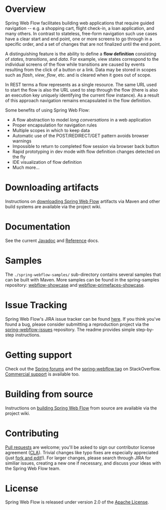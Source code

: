 # Overview

Spring Web Flow facilitates building web applications that require guided navigation -- e.g. a shopping cart, flight check-in, a loan application, and many others. In contrast to stateless, free-form navigation such use cases have a clear start and end point, one or more screens to go through in a specific order, and a set of changes that are not finalized until the end point.

A distinguishing feature is the ability to define a **flow definition** consisting of *states*, *transitions*, and *data*. For example, view states correspond to the individual screens of the flow while transitions are caused by events resulting from the click of a button or a link. Data may be stored in scopes such as *flash*, *view*, *flow*, etc. and is cleared when it goes out of scope.

In REST terms a flow represents as a single resource. The same URL used to start the flow is also the URL used to step through the flow (there is also an execution key uniquely identifying the current flow instance). As a result of this approach navigation remains encapsulated in the flow definition.

Some benefits of using Spring Web Flow:

+ A flow abstraction to model *long conversations* in a web application
+ Proper encapsulation for navigation rules
+ Multiple scopes in which to keep data
+ Automatic use of the POST/REDIRECT/GET pattern avoids browser warnings
+ Impossible to return to completed flow session via browser back button
+ Rapid prototyping in dev mode with flow definition changes detected on the fly
+ IDE visualization of flow definition
+ Much more...

# Downloading artifacts

Instructions on [downloading Spring Web Flow](https://github.com/SpringSource/spring-webflow/wiki/Downloading-Spring-Web-Flow-Artifacts) artifacts via Maven and other build systems are available via the project wiki.

# Documentation

See the current [Javadoc](http://static.springsource.org/spring-webflow/docs/current/javadoc-api/) and [Reference](http://static.springsource.org/spring-webflow/docs/current/spring-webflow-reference/) docs.

# Samples

The `./spring-webflow-samples/` sub-directory contains several samples that can be built with Maven. More samples can be found in the spring-samples repository: [webflow-showcase](https://src.springframework.org/svn/spring-samples/webflow-showcase) and [webflow-primefaces-showcase](https://src.springframework.org/svn/spring-samples/webflow-primefaces-showcase).

# Issue Tracking

Spring Web Flow's JIRA issue tracker can be found [here](http://jira.springsource.org/browse/SWF). If you think you've found a bug, please consider submitting a reproduction project via the [spring-webflow-issues](https://github.com/springsource/spring-webflow-issues) repository. The readme provides simple step-by-step instructions.

# Getting support

Check out the [Spring forums](http://forum.springsource.org/forumdisplay.php?36-Web-Flow) and the [spring-webflow tag](http://stackoverflow.com/questions/tagged/spring-webflow) on StackOverflow. [Commercial support](http://springsource.com/support/springsupport) is available too.

# Building from source

Instructions on [building Spring Web Flow](https://github.com/SpringSource/spring-webflow/wiki/Building-From-Source) from source are available via the project wiki.

# Contributing

[Pull requests](http://help.github.com/send-pull-requests) are welcome; you'll be asked to sign our contributor license agreement ([CLA](https://support.springsource.com/spring_committer_signup)). Trivial changes like typo fixes are especially appreciated (just [fork and edit](https://github.com/blog/844-forking-with-the-edit-button)!). For larger changes, please search through JIRA for similiar issues, creating a new one if necessary, and discuss your ideas with the Spring Web Flow team.

# License

Spring Web Flow is released under version 2.0 of the [Apache License](http://www.apache.org/licenses/LICENSE-2.0).



